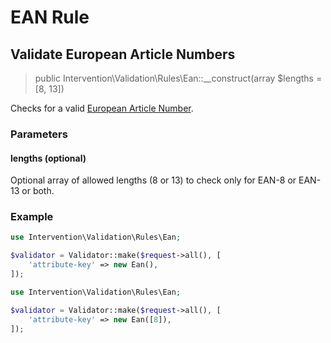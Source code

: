 # EAN Rule
## Validate European Article Numbers

> public Intervention\Validation\Rules\Ean::__construct(array $lengths = [8, 13])

Checks for a valid [European Article Number](https://en.wikipedia.org/wiki/International_Article_Number).

### Parameters

#### lengths (optional)

Optional array of allowed lengths (8 or 13) to check only for EAN-8 or EAN-13 or both.

### Example

```php
use Intervention\Validation\Rules\Ean;

$validator = Validator::make($request->all(), [
    'attribute-key' => new Ean(),
]);
```

```php
use Intervention\Validation\Rules\Ean;

$validator = Validator::make($request->all(), [
    'attribute-key' => new Ean([8]),
]);
```
